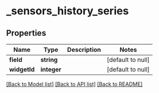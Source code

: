 # _sensors_history_series

## Properties
Name | Type | Description | Notes
------------ | ------------- | ------------- | -------------
**field** | **string** |  | [default to null]
**widgetId** | **integer** |  | [default to null]

[[Back to Model list]](../README.md#documentation-for-models) [[Back to API list]](../README.md#documentation-for-api-endpoints) [[Back to README]](../README.md)


